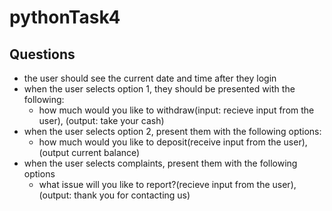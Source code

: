 # pythonTask4

## Questions

* the user should see the current date and time after they login
* when the user selects option 1, they should be presented with the following:
    * how much would you like to withdraw(input: recieve input from the user), (output: take your cash)
* when the user selects option 2, present them with the following options:
    * how much would you like to deposit(receive input from the user), (output current balance)
* when the user selects complaints, present them with the following options
    * what issue will you like to report?(recieve input from the user), (output: thank you for contacting us)